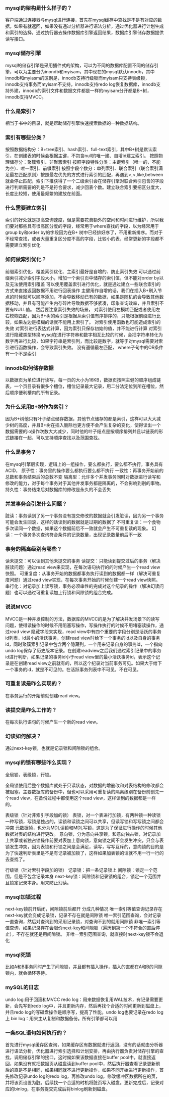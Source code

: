 ### mysql的架构是什么样子的？
客户端通过连接器与mysql进行连接，首先在mysql缓存中查找是不是有对应的数据，如果有就返回，如果没有通过分析器进行语法分析，通过优化器进行计划生成和索引的选择，通过执行器去操作数据库引擎返回结果，数据库引擎储存数据提供读写接口。
### mysql储存引擎
mysql的储存引擎是采用插件式的架构，可以为不同的数据库配置不同的储存引擎，可以为主要分为inondb和myisam，其中现在的mysql默认innodb，其中innodb和myiasm的区别是，innodb支持行级锁而myisam只支持表级锁，innodb支持事务而myisam不支持，innodb支持redo log恢复数据库，innodb支持外建，innodb的索引文件和数据文件都是一样的myisam分开都是B+树，innodb支持MVCC。
### 什么是索引？
相当于书中的目录，就是帮助储存引擎快速搜索数据的一种数据结构。
### 索引有哪些分类？
按照数据结构分：B+tree索引、hash索引、full-text索引，其中B+树是默认索引，在创建表的时候会根据主键，不包含null的唯一建、自增id建立索引。
按照物理储存分：聚簇索引、非聚簇索引
按照字段特性分类：主键索引（唯一的，不能为空）、唯一索引、前缀索引
按照字段个数分：单列索引、联合索引（联合索引满足最左匹配原则）按照最左优先的方式进行索引的匹配，再遇到>,<,like,between就会停止匹配，索引下推获得了一个二级索引会在储存引擎对联合索引包含的字段进行判断需要的列是不是符合要求，减少回表个数。建立联合索引要把区分度大，长度比较短，使用最频繁的建放在前面。
### 什么需要建立索引
索引的好处就是提高查询速度，但是需要花费额外的空间和时间进行维护，所以我们要对那些具有很高区分度的字段，经常用于where查找的字段，以为经常用于group by和order by的字段因为在B+
树中已经排好序了，不用重新排序。而对于不经常查找，或者大量重复区分度不高的字段，比较小的表，经常更新的字段都不需要建立索引优化
### 如何做索引优化？
前缀索引优化、覆盖索引优化、主索引最好是自增的、防止索引失效
可以通过前缀索引减少索引字段大小，增加一个索引页中储存的索引值，但不能对order by以及无法使用索引覆盖
可以使用覆盖索引进行优化，就是通过建立一些联合索引的方式来直接返回数据不用进行回表操作
主健用作自增的话，我们在插入B+刷入节点的时候就可以顺序添加，不会导致移动已有的数据，如果是随机的会导致其他数据移动，并且有可能产生内存碎片导致数据不够紧凑，印象查询效率，并且索引不要有NULL值。
然后要注意索引失效的场景，
对索引使用左模糊匹配或者使用左右模糊匹配，因为B+树的索引是根据从索引值有序排序的，只能根据前缀进行比较，如果左边是模糊的话就不能用上索引了。
对索引使用函数也可能造成索引的失效
对索引进行表达式计算，因为索引只保存初始的值，并不能进行计算
对索引进行隐藏类型转换mysql在进行字符串和数字相互比较的时候，会把字符串转化为数字再进行比较，如果字符串是索引列，而比较是数字，就等于对mysql需要对索引进行函数操作，会导致索引失效。
没有遵循最左匹配，
where子句中的OR条件有一个不是索引
### innodb如何储存数据
以数据页为单位进行读写，每一页的大小为16KB，数据页按照主健的顺序组成链表，一个页目录有很多个槽位，槽位记录最大记录，用二分法定位到所在槽位，然后顺序便利槽内的所有记录。
### 为什么采用B+树作为索引？
因为B+树他只有叶子结点储存数据，其他节点储存的都是索引，这样可以大大减少树的高度，并且B+树在插入删除也更方便不会产生复杂的变化，使得读出一个数据需要的io操作次数大大减少，同时他的叶子结点是按顺序排列并且以链表的形式链接在一起，可以支持顺序查找以及范围查找。
### 什么是事务？
在mysql引擎层实现，逻辑上的一组操作，要么都执行，要么都不执行，事务具有ACID，
原子性：事务里的操作要么都执行要么都不执行
一致性：再事务开始前的总数和事务结束后的总数不变
隔离型：允许多个并发事务同时对数据进行读写和修改的能力，对于每个事务对于其他并发事务都是隔离的，不会影响到别的事物。
持久性：事务结束后对数据库的修改是永久的不会丢失
### 并发事务会引发什么问题？
脏读：事务读到了另一个事务没有提交修改的数据就会引发脏读，因为另一个事务可能会发生回滚，这样的话读到的数据就是过期的数据了
不可重复读：一个食物多次读同一个数据，如果这个数据前后不一致就会产生不可重复读的现象。
幻读：一个事务多次查询符合条件的记录数量，出现记录数量前后不一致
### 事务的隔离级别有哪些？
读未提交：可以读到其他未提交的事务
读提交：只能读到提交过后的事务（解决脏读问题）通过read view来实现，在每次语句执行的的时候产生一个read view快照。
可重复度：从事务开始的数据都事务执行读到的数据都一样（解决可重复度问题）通过read view实现，在每次事务开始的时候创建一个read view快照。
串行化：对记录加上读写锁，事务必须串性的完成对这个纪录的操作（解决幻读问题）也可以通过可重复读加上行锁和间隙锁的组合完成。
### 说说MVCC
MVCC是一种并发控制的方法，数据库的MVCC的是为了解决并发场景下的读写问题，使得读操作的时候不用阻塞写操作，写操作执行的时候不用堵塞读操作，通过read view 隐藏字段来实现，read view中有四个重要的字段分别是活跃的事务id列表，id最小的活跃事务，创建read view时给下一个事务的id以及自身的事务id，同时聚簇索引记录中包含两个隐藏列，一个用来记录自身的事务id，一个指向undo log保存了历史版本记录。在创建readview之后我们通过索引记录中的事务id进行判断，如果记录的事务id小于read view里的最小活跃事务id，表示这个记录是在创建read view之前就有的，所以这个纪录对当前事务可见。如果大于给下一个事务的id，就是不可见的。在活跃事务列表中不可见，不在可见。

### 可重复读是咋么实现的？
在事务运行的开始前就创建read view。
### 读提交是咋么工作的？
在每次执行语句的时候产生一个新的read view。
### 幻读如何解决？
通过next-key锁，也就是记录锁和间隙锁的组合。

### mysql的锁有哪些咋么实现？
全局锁，表级锁，行锁。

全局锁使用后整个数据库就处于只读状态，对数据的增删改和对表结构的修改都会被阻塞。主要数据库的备份中，但也可以采用可重复读的隔离级别在备份前创先一个read view，在备份过程中都使用这个read view，这样读到的数据都是一样的。

表级锁（针对非索引字段加的锁）
表锁，对一个表进行加锁，有两种锁一种读锁一种写锁，写锁是独占的，读锁和读锁之间可以共享，但读写锁和写写锁之间都会冲突
元数据帧，也分为MDL读锁和MDL写锁，这是为了保证进行操作的时候其他数据对表的结构进行更改。
意向锁，分为意向共享锁，和意向独占锁，对记录加上共享或者独占锁操作前要对表加上意向锁，意向锁之间不会发生冲突，只会与表锁发生冲突，因为表锁和行锁之间是会满足，读写，写写互斥的，意向锁的目的是为了快速判断表里是不是有记录被加锁了，这样如果加表锁的话就不用一行一行的去查找了。

行级锁（针对索引字段加的锁）
记录锁：把一条记录锁上
间隙锁：锁定一个范围，但是不包含记录本身
next-key锁：间隙锁和记录锁的组合，锁定一个范围并且锁定记录本身。用来防止幻读。

### mysql加锁过程
next-key锁前开后闭，间隙锁前后都开
分成几种情况
唯一索引等值查询记录存在next-key就会变成记录锁，记录不存在就是间隙锁
唯一索引范围查询，会对记录一直查询，然后对查询到的采用记录锁，对查询不到的就用间隙锁
非唯一索引等值查询，如果记录存在会限价next-key和间隙锁（遍历到第一个不符合的直后停止），不存在就还是用间隙锁。
非唯一索引范围查询，就直接时next-key锁不会退化

### mysql死锁
比如A和B事务同时产生了间隙锁，并且都有插入操作，插入的直都在A和B的间隙锁内，就会循环等待。

### mySQL的日志
undo log:用于回滚和MVCC
redo log：用来数据恢复用WAL技术，有记录需要更新，会先写到redo log中，并且更新内存，然后再找个合适的时间更新到磁盘上，并且redo log的写磁盘操作是顺序写，提高了性能。undo log也要记录在redo log上
bin  log：用来主从复制和数据备份。所有引擎都可以用

### 一条SQL语句如何执行的？
首先进行mysql缓存区查询，如果缓存区有数据就进行返回，没有的话就由分析器进行语法分析，优化器进行索引选择和计划安排，再由执行器负责对储存引擎的查找，调用储存引擎的接口，这时候如果该数据直接在buffer pool中，就直接返回，如果没有就把数据页从磁盘读到buffer pool中，然后执行器查看记录更新前后的直是不是相同，如果相同就不进行更新操作，如果不同开始进行更新操作，首先修改记录undo log的redo log，再修改undo log，修改缓冲区数据所在的页，并将该页设置为脏。后续找一个合适的时机将脏页写入磁盘。更新完成后，记录对应的binlog，在事务提交完成后将binlog刷新到磁盘。
